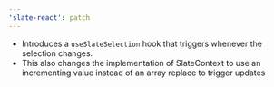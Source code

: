 ```yaml
---
'slate-react': patch
---
```


* Introduces a `useSlateSelection` hook that triggers whenever the selection changes.
* This also changes the implementation of SlateContext to use an incrementing value instead of an array replace to trigger updates
